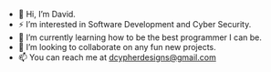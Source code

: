 - 👋 Hi, I’m David.
- ⚡ I’m interested in Software Development and Cyber Security.
- 🚩 I’m currently learning how to be the best programmer I can be.
- 🚀 I’m looking to collaborate on any fun new projects. 
- 📫 You can reach me at dcypherdesigns@gmail.com

<!---
DCy4/DCy4 is a ✨ special ✨ repository because its `README.md` (this file) appears on your GitHub profile.
You can click the Preview link to take a look at your changes.
--->
